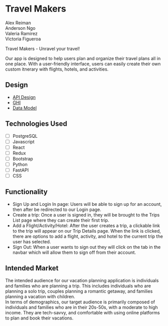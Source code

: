 # Travel Makers

Alex Reiman\
Anderson Ngo\
Valeria Ramirez\
Victoria Figueroa

Travel Makers - Unravel your travel!


Our app is designed to help users plan and organize their travel plans all in one place. With a user-friendly interface, users can easily create their own custom itnerary with flights, hotels, and activities.

## Design

* [API Design](docs/apis.md)
* [GHI](docs/ghi.md)
* [Data Model](docs/data-model.md)

## Technologies Used

* [ ] PostgreSQL
* [ ] Javascript
* [ ] React
* [ ] Redux
* [ ] Bootstrap
* [ ] Python
* [ ] FastAPI
* [ ] CSS

## Functionality


* Sign Up and Login In page: Users will be able to sign up for an account, then after be redirected to our Login page.
* Create a trip: Once a user is signed in, they will be brought to the Trips List page where they can create their first trip.
* Add a Flight/Activity/Hotel: After the user creates a trip, a clickable link to the trip will appear on our Trip Details page. When the link is clicked, there are options to add a flight, activity, and hotel to the current trip the user has selected.
* Sign Out: When a user wants to sign out they will click on the tab in the navbar which will allow them to sign off from their account.

## Intended Market

The intended audience for our vacation planning application is individuals and families who are planning a trip. This includes individuals who are planning a solo trip, couples planning a romantic getaway, and families planning a vacation with children.\
In terms of demographics, our target audience is primarily composed of individuals and families who are in their 20s-50s, with a moderate to high income. They are tech-savvy, and comfortable with using online platforms to plan and book their vacations.

